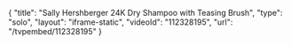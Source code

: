 {
    "title": "Sally Hershberger 24K Dry Shampoo with Teasing Brush",
    "type": "solo",
    "layout": "iframe-static",
    "videoId": "112328195",
    "url": "\/tvpembed\/112328195"
}